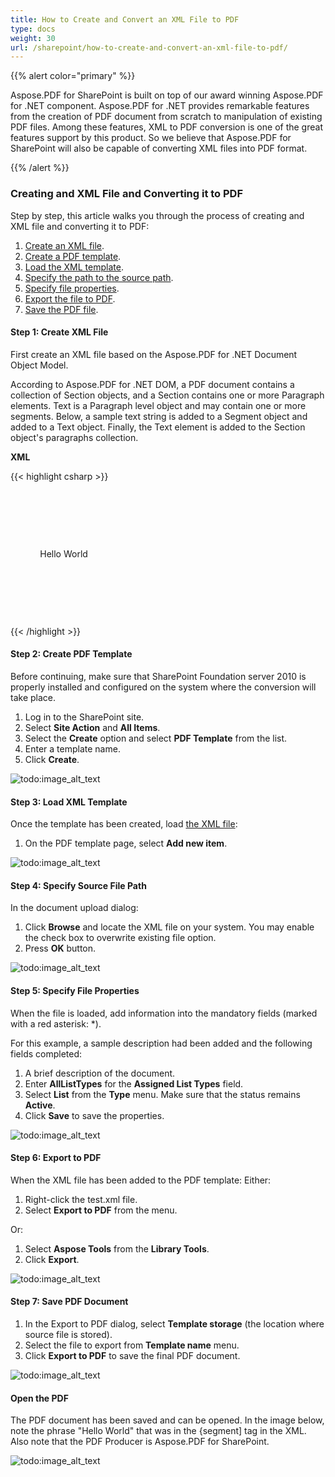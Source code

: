 ```yaml
---
title: How to Create and Convert an XML File to PDF
type: docs
weight: 30
url: /sharepoint/how-to-create-and-convert-an-xml-file-to-pdf/
---
```


{{% alert color="primary" %}} 

Aspose.PDF for SharePoint is built on top of our award winning Aspose.PDF for .NET component. Aspose.PDF for .NET provides remarkable features from the creation of PDF document from scratch to manipulation of existing PDF files. Among these features, XML to PDF conversion is one of the great features support by this product. So we believe that Aspose.PDF for SharePoint will also be capable of converting XML files into PDF format. 

{{% /alert %}} 
### **Creating and XML File and Converting it to PDF**
Step by step, this article walks you through the process of creating and XML file and converting it to PDF:

1. [Create an XML file](/pdf/sharepoint/how-to-create-and-convert-an-xml-file-to-pdf-html/).
1. [Create a PDF template](/pdf/sharepoint/how-to-create-and-convert-an-xml-file-to-pdf-html/).
1. [Load the XML template](/pdf/sharepoint/how-to-create-and-convert-an-xml-file-to-pdf-html/).
1. [Specify the path to the source path](/pdf/sharepoint/how-to-create-and-convert-an-xml-file-to-pdf-html/).
1. [Specify file properties](/pdf/sharepoint/how-to-create-and-convert-an-xml-file-to-pdf-html/).
1. [Export the file to PDF](/pdf/sharepoint/how-to-create-and-convert-an-xml-file-to-pdf-html/).
1. [Save the PDF file](/pdf/sharepoint/how-to-create-and-convert-an-xml-file-to-pdf-html/).
#### **Step 1: Create XML File**
First create an XML file based on the Aspose.PDF for .NET Document Object Model. 

According to Aspose.PDF for .NET DOM, a PDF document contains a collection of Section objects, and a Section contains one or more Paragraph elements. Text is a Paragraph level object and may contain one or more segments. Below, a sample text string is added to a Segment object and added to a Text object. Finally, the Text element is added to the Section object's paragraphs collection.

**XML**

{{< highlight csharp >}}



<?xml version="1.0" encoding="utf-8" ?>

  <Pdf xmlns="Aspose.PDF">

   <Section>

    <Text>

            <Segment>Hello World</Segment>

    </Text>

   </Section>

  </Pdf>



{{< /highlight >}}
#### **Step 2: Create PDF Template**
Before continuing, make sure that SharePoint Foundation server 2010 is properly installed and configured on the system where the conversion will take place. 

1. Log in to the SharePoint site.
1. Select **Site Action** and **All Items**.
1. Select the **Create** option and select **PDF Template** from the list.
1. Enter a template name.
1. Click **Create**.




![todo:image_alt_text](how-to-create-and-convert-an-xml-file-to-pdf_1.png)
#### **Step 3: Load XML Template**
Once the template has been created, load [the XML file](/pdf/sharepoint/how-to-create-and-convert-an-xml-file-to-pdf-html/):

1. On the PDF template page, select **Add new item**.




![todo:image_alt_text](how-to-create-and-convert-an-xml-file-to-pdf_2.png)
#### **Step 4: Specify Source File Path**
In the document upload dialog: 

1. Click **Browse** and locate the XML file on your system. You may enable the check box to overwrite existing file option.
1. Press **OK** button.




![todo:image_alt_text](how-to-create-and-convert-an-xml-file-to-pdf_3.png)
#### **Step 5: Specify File Properties**
When the file is loaded, add information into the mandatory fields (marked with a red asterisk: *). 

For this example, a sample description had been added and the following fields completed:

1. A brief description of the document.
1. Enter **AllListTypes** for the **Assigned List Types** field.
1. Select **List** from the **Type** menu. 
   Make sure that the status remains **Active**.
1. Click **Save** to save the properties.




![todo:image_alt_text](how-to-create-and-convert-an-xml-file-to-pdf_4.png)
#### **Step 6: Export to PDF**
When the XML file has been added to the PDF template:
Either:

1. Right-click the test.xml file.
1. Select **Export to PDF** from the menu.

Or: 

1. Select **Aspose Tools** from the **Library Tools**.
1. Click **Export**.




![todo:image_alt_text](how-to-create-and-convert-an-xml-file-to-pdf_5.png)
#### **Step 7: Save PDF Document**
1. In the Export to PDF dialog, select **Template storage** (the location where source file is stored).
1. Select the file to export from **Template name** menu.
1. Click **Export to PDF** to save the final PDF document.




![todo:image_alt_text](how-to-create-and-convert-an-xml-file-to-pdf_6.png)
#### **Open the PDF**
The PDF document has been saved and can be opened. In the image below, note the phrase "Hello World" that was in the {segment] tag in the XML. Also note that the PDF Producer is Aspose.PDF for SharePoint. 




![todo:image_alt_text](how-to-create-and-convert-an-xml-file-to-pdf_7.png)
